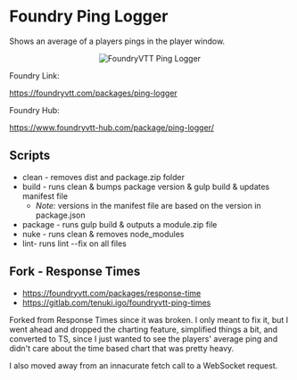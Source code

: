 # Foundry Ping Logger

Shows an average of a players pings in the player window.

<p align="center">
  <img src="https://i.imgur.com/bytsMWS.png" alt="FoundryVTT Ping Logger" />
</p>

Foundry Link:

https://foundryvtt.com/packages/ping-logger

Foundry Hub:

https://www.foundryvtt-hub.com/package/ping-logger/

## Scripts

- clean - removes dist and package.zip folder
- build - runs clean & bumps package version & gulp build & updates manifest file
  - _Note:_ versions in the manifest file are based on the version in package.json
- package - runs gulp build & outputs a module.zip file
- nuke - runs clean & removes node_modules
- lint- runs lint --fix on all files

## Fork - Response Times

- https://foundryvtt.com/packages/response-time
- https://gitlab.com/tenuki.igo/foundryvtt-ping-times


Forked from Response Times since it was broken. I only meant to fix it, but I went ahead and dropped the charting feature, simplified things a bit, and converted to TS, since I just wanted to see the players' average ping and didn't care about the time based chart that was pretty heavy.

I also moved away from an innacurate fetch call to a WebSocket request.
